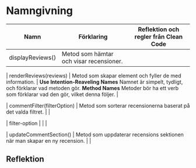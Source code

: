 # Namngivning

| Namn                        | Förklaring         | Reflektion och regler från Clean Code |
|-----------------------------|--------------------|---------------------------------------|
| displayReviews()            | Metod som hämtar och visar recensioner.                   |                                       |

| renderReviews(reviews)      | Metod som skapar element och fyller de med information.                   | **Use Intention-Reaveling Names** Namnet är simpelt, tydligt, och förklarar vad metoden gör. **Method Names** Metoder bör ha ett verb som förklarar vad den gör, vilket denna följer. |

| commentFilter(filterOption) | Metod som sorterar recensionerna baserat på det valda filtret.                   |                                       |

| filter-option               |                     |                                       |

| updateCommentSection()      | Metod som uppdaterar recensions sektionen när man skapar en ny recension.                   |                                       |

## Reflektion

